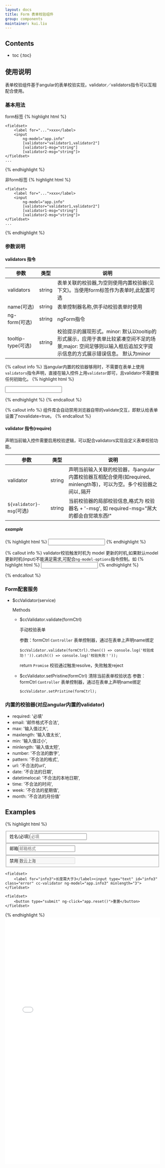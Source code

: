 ```yaml
---
layout: docs
title: Form 表单校验组件
group: components
maintainer: kui.liu
---
```


## Contents

* toc
{:toc}

## 使用说明

表单校验组件基于angular的表单校验实现，validator／validators指令可以互相配合使用。

### 基本用法

form标签
{% highlight html %}
<form
    [cc-validators="string"]
    [name="string"]
    [tooltip-type="string"]>

    <fieldset>
        <label for="...">xxx</label>
        <input
            ng-model="app.info"
            [validator="validator1,validator2"]
            [validator1-msg="string"]
            [validator2-msg="string"]>
    </fieldset>
    ...
</form>
{% endhighlight %}

非form标签
{% highlight html %}
<div
    cc-validators="string"
    [ng-form="string"]
    [name="string"]
    [tooltip-type="string"]>

    <fieldset>
        <label for="...">xxx</label>
        <input
            ng-model="app.info"
            [validator="validator1,validator2"]
            [validator1-msg="string"]
            [validator2-msg="string"]>
    </fieldset>
    ...
</div>
{% endhighlight %}

### 参数说明

#### validators 指令

|参数|类型|说明|
|-------|--------|--------|
| validators|string|表单关联的校验器,为空则使用内置校验器(见下文)。当使用form标签作为表单时,此配置可选|
| name(可选)  |string|表单控制器名称,供手动校验表单时使用|
| ng-form(可选)  |string|ngForm指令|
| tooltip-type(可选)  |string|校验提示的展现形式。minor: 默认以tooltip的形式展示，应用于表单比较紧凑空间不足的场景;major: 空间足够则以输入框后追加文字提示信息的方式展示错误信息。 默认为minor|

{% callout info %}
当angular内置的校验器够用时，不需要在表单上使用`validators`指令声明，直接在输入控件上用`validator`即可，且validator不需要做任何初始化。
{% highlight html %}
<form>
    <!-- 对该输入同时开启email/required/minlength 校验 -->
    <input ng-model="app.userName" type="email" required minlength="3" validator>
</form>
{% endhighlight %}
{% endcallout %}

{% callout info %}
组件库会自动禁用浏览器自带的validate交互，即默认给表单设置了novalidate=true。
{% endcallout %}

#### validator 指令(require)

声明当前输入控件需要启用校验逻辑，可以配合validators实现自定义表单校验功能。

|参数|类型|说明|
|-------|--------|--------|
| validator|string|声明当前输入关联的校验器，与angular内置校验器互相配合使用(如required、minlength等)，可以为空。多个校验器之间以`,`隔开|
| `${validator}-msg`(可选)  |string|当前校验器的局部校验信息,格式为 校验器名 + '-msg', 如 required-msg="屌大的都会自觉填东西!" |

##### example
{% highlight html %}
<input ng-model="app.userName" type="text" cc-validator="handsome, word" handsome-msg="不够帅啊同学!" word-msg="填单词啊同学!">
{% endhighlight %}

{% callout info %}
validator校验触发时机为 model 更新的时机,如果默认model更新时机(input)不能满足需求,可配合`ng-model-options`指令控制。如
{% highlight html %}
<input ng-model="app.userName" ng-model-options="{updateOn:'blur'}" required cc-validator type="text">
{% endhighlight %}

{% endcallout %}

### Form配套服务

* $ccValidator(service)

    Methods

    * $ccValidator.validate(formCtrl)

	  手动校验表单

	  参数：formCtrl `Controller` 表单控制器，通过在表单上声明name绑定

		```
		$ccValidator.validate(formCtrl).then(() => console.log('校验成功！')).catch(() => console.log('校验失败！'));
		```

	  return `Promise` 校验通过触发resolve，失败触发reject

	* $ccValidator.setPristine(formCtrl)
	    清除当前表单校验状态
		参数：formCtrl `Controller` 表单控制器，通过在表单上声明name绑定

		```
		$ccValidator.setPristine(formCtrl);
		```

### 内置的校验器(对应angular内置的validator)
* required: '必填'
* email: '邮件格式不合法',
* max: '输入值过大',
* maxlength: '输入值太长',
* min: '输入值过小',
* minlength: '输入值太短',
* number: '不合法的数字',
* pattern: '不合法的格式',
* url: '不合法的url',
* date: '不合法的日期',
* datetimelocal: '不合法的本地日期',
* time: '不合法的时间',
* week: '不合法的星期值',
* month: '不合法的月份值'

## Examples

{% highlight html %}
<form class="form-wrapper" tooltip-type="major" name="app.formName">
    <fieldset>
        <label for="info">姓名(必填)</label><input type="text" id="info" ng-model="app.info" cc-validator required placeholder="必填">
    </fieldset>
    <fieldset>
        <label for="info1">邮箱</label><input type="email" id="info1" ng-model="app.info1" required cc-validator placeholder="邮箱格式">
    </fieldset>
    <fieldset>
        <label for="info2">禁用</label><input type="text" id="info2" disabled value="数云上海">
    </fieldset>

    <fieldset>
        <label for="info3">长度需大于3</label><input type="text" id="info3" class="error" cc-validator ng-model="app.info3" minlength="3">
    </fieldset>

    <fieldset>
        <button type="submit" ng-click="app.reset()">重置</button>
    </fieldset>

</form>
{% endhighlight %}

<iframe width="100%" height="800" src="//jsfiddle.net/Kuitos/qthn7y6k/embedded/js,html,result/" allowfullscreen="allowfullscreen" frameborder="0"></iframe>

